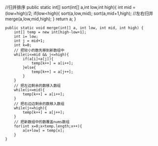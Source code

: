 //归并排序
	public static int[] sort(int[] a,int low,int high){
        int mid = (low+high)/2;
        if(low<high){
            sort(a,low,mid);
            sort(a,mid+1,high);
            //左右归并
            merge(a,low,mid,high);
        } 
        return a;
    }
    	
    public static void merge(int[] a, int low, int mid, int high) {
        int[] temp = new int[high-low+1];
        int i= low;
        int j = mid+1;
        int k=0;
        // 把较小的数先移到新数组中
        while(i<=mid && j<=high){
            if(a[i]<a[j]){
                temp[k++] = a[i++];
            }else{
                temp[k++] = a[j++];
            }
        }
        // 把左边剩余的数移入数组 
        while(i<=mid){
            temp[k++] = a[i++];
        }
        // 把右边边剩余的数移入数组
        while(j<=high){
            temp[k++] = a[j++];
        }
        // 把新数组中的数覆盖nums数组
        for(int x=0;x<temp.length;x++){
            a[x+low] = temp[x];
        }
    }
